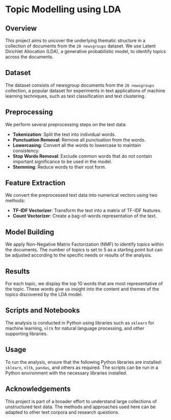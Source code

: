 
# Topic Modelling using LDA

## Overview
This project aims to uncover the underlying thematic structure in a collection of documents from the `20 newsgroups` dataset. We use Latent Dirichlet Allocation (LDA), a generative probabilistic model, to identify topics across the documents.

## Dataset
The dataset consists of newsgroup documents from the `20 newsgroups` collection, a popular dataset for experiments in text applications of machine learning techniques, such as text classification and text clustering.

## Preprocessing
We perform several preprocessing steps on the text data:
- **Tokenization**: Split the text into individual words.
- **Punctuation Removal**: Remove all punctuation from the words.
- **Lowercasing**: Convert all the words to lowercase to maintain consistency.
- **Stop Words Removal**: Exclude common words that do not contain important significance to be used in the model.
- **Stemming**: Reduce words to their root form.

## Feature Extraction
We convert the preprocessed text data into numerical vectors using two methods:
- **TF-IDF Vectorizer**: Transform the text into a matrix of TF-IDF features.
- **Count Vectorizer**: Create a bag-of-words representation of the text.

## Model Building
We apply Non-Negative Matrix Factorization (NMF) to identify topics within the documents. The number of topics is set to 5 as a starting point but can be adjusted according to the specific needs or results of the analysis.

## Results
For each topic, we display the top 10 words that are most representative of the topic. These words give us insight into the content and themes of the topics discovered by the LDA model.

## Scripts and Notebooks
The analysis is conducted in Python using libraries such as `sklearn` for machine learning, `nltk` for natural language processing, and other supporting libraries.

## Usage
To run the analysis, ensure that the following Python libraries are installed: `sklearn`, `nltk`, `pandas`, and others as required. The scripts can be run in a Python environment with the necessary libraries installed.

## Acknowledgements
This project is part of a broader effort to understand large collections of unstructured text data. The methods and approaches used here can be adapted to other text corpora and research questions.
